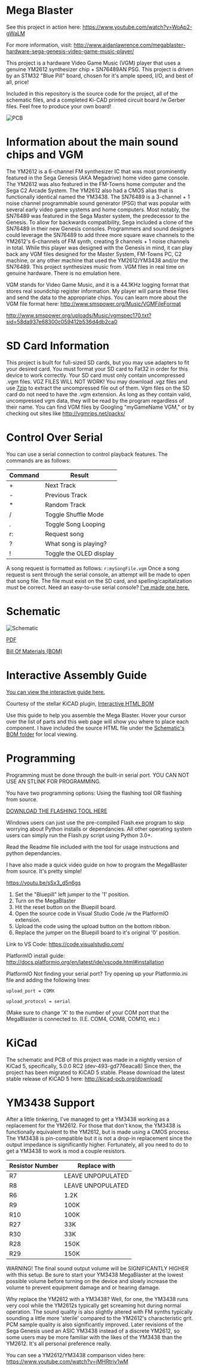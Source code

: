 # Mega Blaster

See this project in action here: https://www.youtube.com/watch?v=WoAp2-gWaLM

For more information, visit: http://www.aidanlawrence.com/megablaster-hardware-sega-genesis-video-game-music-player/

This project is a hardware Video Game Music (VGM) player that uses a genuine YM2612 synthesizer chip + SN76489AN PSG. 
This project is driven by an STM32 "Blue Pill" board, chosen for it's ample speed, I/O, and best of all, price!

Included in this repository is the source code for the project, all of the schematic files, and a completed 
Ki-CAD printed circuit board /w Gerber files. Feel free to produce your own board!

![PCB](http://www.aidanlawrence.com/wp-content/uploads/2018/05/Thumbnail-1024x576.jpg)

# Information about the main sound chips and VGM

The YM2612 is a 6-channel FM synthesizer IC that was most prominently featured in the Sega Genesis (AKA Megadrive) home video game console. The YM2612 was also featured in the FM-Towns home computer and the Sega C2 Arcade System.
The YM2612 also had a CMOS alias that is functionally identical named the YM3438.
The SN76489 is a 3-channel + 1 noise channel programmable sound generator (PSG) that was popular with several early video game systems and home computers.
Most notably, the SN76489 was featured in the Sega Master system, the predecessor to the Genesis. To allow for backwards compatibility, Sega included a clone of the SN76489 in their new Genesis consoles.
Programmers and sound designers could leverage the SN76489 to add three more square wave channels to the YM2612's 6-channels of FM synth, creating 9 channels + 1 noise channels in total.
While this player was designed with the Genesis in mind, it can play back any VGM files designed for the Master System, FM-Towns PC, C2 machine, or any other machine that used the YM2612/YM3438 and/or the SN76489.
This project synthesizes music from .VGM files in real time on genuine hardware. There is no emulation here.

VGM stands for Video Game Music, and it is a 44.1KHz logging format that stores real soundchip register information. My player will parse these files and send the data to the appropriate chips. You can learn more about the VGM file format here: http://www.smspower.org/Music/VGMFileFormat

http://www.smspower.org/uploads/Music/vgmspec170.txt?sid=58da937e68300c059412b536d4db2ca0

# SD Card Information
This project is built for full-sized SD cards, but you may use adapters to fit your desired card. You must format your SD card to Fat32 in order for this device to work correctly. Your SD card must only contain uncompressed .vgm files. VGZ FILES WILL NOT WORK! You may download .vgz files and use [7zip](http://www.7-zip.org/download.html) to extract the uncompressed file out of them. Vgm files on the SD card do not need to have the .vgm extension. As long as they contain valid, uncompressed vgm data, they will be read by the program regardless of their name.
You can find VGM files by Googling "myGameName VGM," or by checking out sites like http://vgmrips.net/packs/

# Control Over Serial
You can use a serial connection to control playback features. The commands are as follows:

Command | Result
------------ | -------------
\+ | Next Track
\- | Previous Track
\* | Random Track
\/ | Toggle Shuffle Mode
\. | Toggle Song Looping
r: | Request song
? | What song is playing?
\! | Toggle the OLED display

A song request is formatted as follows: ```r:mySongFile.vgm```
Once a song request is sent through the serial console, an attempt will be made to open that song file. The file must exist on the SD card, and spelling/capitalization must be correct.
Need an easy-to-use serial console? [I've made one here.](https://github.com/AidanHockey5/OpenArduinoSerialConsole)

# Schematic
![Schematic](https://raw.githubusercontent.com/AidanHockey5/STM32_VGM_Player_YM2612_SN76489/master/Schematics/STM32_MegaBlaster/STM32_MegaBlaster.png)

[PDF](https://github.com/AidanHockey5/STM32_VGM_Player_YM2612_SN76489/raw/master/Schematics/STM32_MegaBlaster/STM32_MegaBlaster.pdf)

[Bill Of Materials (BOM)](https://github.com/AidanHockey5/STM32_VGM_Player_YM2612_SN76489/tree/master/Schematics/STM32_MegaBlaster/BOM)

# Interactive Assembly Guide
[You can view the interactive guide here.](https://www.aidanlawrence.com/wp-content/uploads/2018/09/ibom.html)

Courtesy of the stellar KiCAD plugin, [Interactive HTML BOM](https://github.com/openscopeproject/InteractiveHtmlBom)

Use this guide to help you assemble the Mega Blaster. Hover your cursor over the list of parts and this web page will show you where to place each component. I have included the source HTML file under the [Schematic's BOM folder](https://github.com/AidanHockey5/STM32_VGM_Player_YM2612_SN76489/tree/master/Schematics/STM32_MegaBlaster/BOM) for local viewing. 

# Programming

Programming must be done through the built-in serial port. YOU CAN NOT USE AN STLINK FOR PROGRAMMING.

You have two programming options: Using the flashing tool OR flashing from source.

[DOWNLOAD THE FLASHING TOOL HERE](https://www.aidanlawrence.com/tools/ee/megablaster/MegaFlasher_MB.zip)

Windows users can just use the pre-compiled Flash.exe program to skip worrying about Python installs or dependancies.
All other operating system users can simply run the Flash.py script using Python 3.0+.

Read the Readme file included with the tool for usage instructions and python dependancies.

I have also made a quick video guide on how to program the MegaBlaster from source. It's pretty simple!

https://youtu.be/sSx3_d5n6gs

1) Set the "Bluepill" left jumper to the '1' position.
2) Turn on the MegaBlaster
3) Hit the reset button on the Bluepill board.
4) Open the source code in Visual Studio Code /w the PlatformIO extension.
5) Upload the code using the upload button on the bottom ribbon.
6) Replace the jumper on the Bluepill board to it's original '0' position.

Link to VS Code: https://code.visualstudio.com/

PlatformIO install guide: http://docs.platformio.org/en/latest/ide/vscode.html#installation 

PlatformIO Not finding your serial port? Try opening up your Platformio.ini file and adding the following lines:
```
upload_port = COMX

upload_protocol = serial
```

(Make sure to change 'X' to the number of your COM port that the MegaBlaster is connected to. (I.E. COM4, COM8, COM10, etc.)

# KiCad
The schematic and PCB of this project was made in a nightly version of KiCad 5, specifically, 5.0.0 RC2 (dev-493-gd776eaca8)
Since then, the project has been migrated to KiCAD 5 stable.
Please download the latest stable release of KiCAD 5 here: http://kicad-pcb.org/download/

# YM3438 Support
After a little tinkering, I've managed to get a YM3438 working as a replacement for the YM2612. For those that don't know, the YM3438 is functionally equivalent to the YM2612, but is made using a CMOS process. The YM3438 is pin-compatible but it is not a drop-in replacement since the output impedance is significantly higher. Fortunately, all you need to do to get a YM3438 to work is mod a couple resistors.


Resistor Number | Replace with
------------ | -------------
R7 | LEAVE UNPOPULATED
R8 | LEAVE UNPOPULATED
R6 | 1.2K
R9 | 100K
R10 | 100K
R27 | 33K
R30 | 33K
R28 | 150K
R29 | 150K


WARNING! The final sound output volume will be SIGNIFICANTLY HIGHER with this setup. Be sure to start your YM3438 MegaBlaster at the lowest possible volume before turning on the device and slowly increase the volume to prevent equipment damage and or hearing damage.

Why replace the YM2612 with a YM3438? Well, for one, the YM3438 runs very cool while the YM2612s typically get screaming hot during normal operation. The sound quality is also slightly altered with FM synths typically sounding a little more 'sterile' compared to the YM2612's characteristic grit. PCM sample quality is also significantly improved. Later revisions of the Sega Genesis used an ASIC YM3438 instead of a discrete YM2612, so some users may be more familiar with the likes of the YM3438 than the YM2612. It's all personal preference really.

You can see a YM2612/YM3438 comparison video here: https://www.youtube.com/watch?v=jMHRtriv1wM
